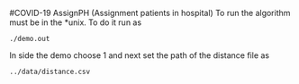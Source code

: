 #COVID-19 AssignPH (Assignment patients in hospital)
To run the algorithm must be in the *unix. To do it run as

``
./demo.out
``

In side the demo choose 1 and next set the path of the distance file as

``
../data/distance.csv
``
